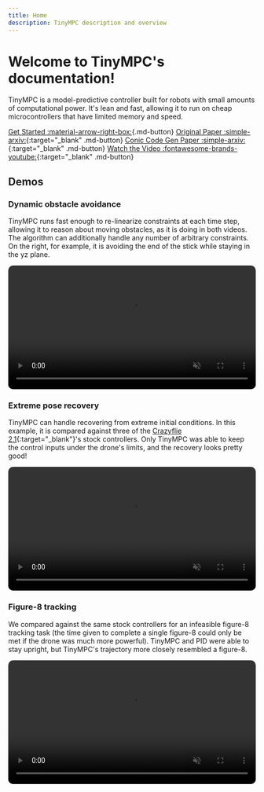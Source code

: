 ```yaml
---
title: Home
description: TinyMPC description and overview
---
```


# Welcome to TinyMPC's documentation!

TinyMPC is a model-predictive controller built for robots with small amounts of computational power. It's lean and fast, allowing it to run on cheap microcontrollers that have limited memory and speed.

[Get Started :material-arrow-right-box:](#){.md-button}
[Original Paper :simple-arxiv:](https://arxiv.org/pdf/2310.16985.pdf){:target="_blank" .md-button}
[Conic Code Gen Paper :simple-arxiv:](https://arxiv.org/pdf/2403.18149.pdf){:target="_blank" .md-button}
[Watch the Video :fontawesome-brands-youtube:](https://www.youtube.com/watch?v=NKOrRyhcr6w){:target="_blank" .md-button}

## Demos

### Dynamic obstacle avoidance

TinyMPC runs fast enough to re-linearize constraints at each time step, allowing it to reason about moving obstacles, as it is doing in both videos. The algorithm can additionally handle any number of arbitrary constraints. On the right, for example, it is avoiding the end of the stick while staying in the yz plane.

<video width="100%" preload="auto" muted autoplay controls loop style="border: 0px solid #bbb; border-radius: 10px; width: 100%;">
    <source src="media/favoid.mp4" type="video/mp4">
</video>

### Extreme pose recovery

TinyMPC can handle recovering from extreme initial conditions. In this example, it is compared against three of the [Crazyflie 2.1](https://www.bitcraze.io/products/crazyflie-2-1/){:target="_blank"}'s stock controllers. Only TinyMPC was able to keep the control inputs under the drone's limits, and the recovery looks pretty good!

<video width="100%" preload="auto" muted autoplay controls loop style="border: 0px solid #bbb; border-radius: 10px; width: 100%;">
    <source src="media/fextreme.mp4" type="video/mp4">
</video>

### Figure-8 tracking

We compared against the same stock controllers for an infeasible figure-8 tracking task (the time given to complete a single figure-8 could only be met if the drone was much more powerful). TinyMPC and PID were able to stay upright, but TinyMPC's trajectory more closely resembled a figure-8.

<video width="100%" preload="auto" muted autoplay controls loop style="border: 0px solid #bbb; border-radius: 10px; width: 100%;">
    <source src="media/fig82.mp4" type="video/mp4">
</video>
